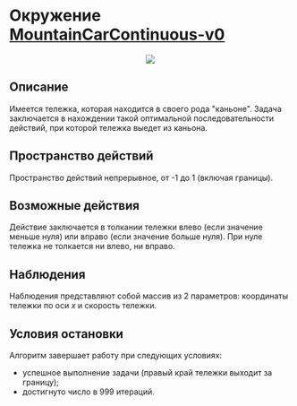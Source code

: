# Окружение [MountainCarContinuous-v0](https://www.gymlibrary.dev/environments/classic_control/mountain_car_continuous/)

<center>
  <img src='https://www.gymlibrary.dev/_images/mountain_car_continuous.gif'>
</center>

## Описание

Имеется тележка, которая находится в своего рода "каньоне". Задача заключается в нахождении такой оптимальной последовательности действий, при которой тележка выедет из каньона.

## Пространство действий

Пространство действий непрерывное, от -1 до 1 (включая границы).

## Возможные действия

Действие заключается в толкании тележки влево (если значение меньше нуля) или вправо (если значение больше нуля). При нуле тележка не толкается ни влево, ни вправо.

## Наблюдения

Наблюдения представляют собой массив из 2 параметров: координаты тележки по оси _x_ и скорость тележки.

## Условия остановки

Алгоритм завершает работу при следующих условиях:

- успешное выполнение задачи (правый край тележки выходит за границу);
- достигнуто число в 999 итераций.
